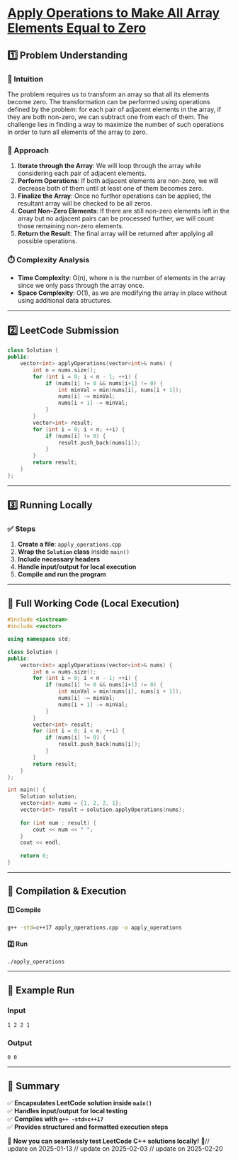 # **[Apply Operations to Make All Array Elements Equal to Zero](https://leetcode.com/problems/apply-operations-to-make-all-array-elements-equal-to-zero/description/)**  

## **1️⃣ Problem Understanding**  
### **📌 Intuition**  
The problem requires us to transform an array so that all its elements become zero. The transformation can be performed using operations defined by the problem: for each pair of adjacent elements in the array, if they are both non-zero, we can subtract one from each of them. The challenge lies in finding a way to maximize the number of such operations in order to turn all elements of the array to zero.

### **🚀 Approach**  
1. **Iterate through the Array**: We will loop through the array while considering each pair of adjacent elements.
2. **Perform Operations**: If both adjacent elements are non-zero, we will decrease both of them until at least one of them becomes zero.
3. **Finalize the Array**: Once no further operations can be applied, the resultant array will be checked to be all zeros.
4. **Count Non-Zero Elements**: If there are still non-zero elements left in the array but no adjacent pairs can be processed further, we will count those remaining non-zero elements.
5. **Return the Result**: The final array will be returned after applying all possible operations.

### **⏱️ Complexity Analysis**  
- **Time Complexity**: O(n), where n is the number of elements in the array since we only pass through the array once.
- **Space Complexity**: O(1), as we are modifying the array in place without using additional data structures.

---  

## **2️⃣ LeetCode Submission**  
```cpp
class Solution {
public:
    vector<int> applyOperations(vector<int>& nums) {
        int n = nums.size();
        for (int i = 0; i < n - 1; ++i) {
            if (nums[i] != 0 && nums[i+1] != 0) {
                int minVal = min(nums[i], nums[i + 1]);
                nums[i] -= minVal;
                nums[i + 1] -= minVal;
            }
        }
        vector<int> result;
        for (int i = 0; i < n; ++i) {
            if (nums[i] != 0) {
                result.push_back(nums[i]);
            }
        }
        return result;
    }
};
```  

---  

## **3️⃣ Running Locally**  
### **✅ Steps**  
1. **Create a file**: `apply_operations.cpp`  
2. **Wrap the `Solution` class** inside `main()`  
3. **Include necessary headers**  
4. **Handle input/output for local execution**  
5. **Compile and run the program**  

---  

## **📝 Full Working Code (Local Execution)**  
```cpp
#include <iostream>
#include <vector>

using namespace std;

class Solution {
public:
    vector<int> applyOperations(vector<int>& nums) {
        int n = nums.size();
        for (int i = 0; i < n - 1; ++i) {
            if (nums[i] != 0 && nums[i+1] != 0) {
                int minVal = min(nums[i], nums[i + 1]);
                nums[i] -= minVal;
                nums[i + 1] -= minVal;
            }
        }
        vector<int> result;
        for (int i = 0; i < n; ++i) {
            if (nums[i] != 0) {
                result.push_back(nums[i]);
            }
        }
        return result;
    }
};

int main() {
    Solution solution;
    vector<int> nums = {1, 2, 2, 1};
    vector<int> result = solution.applyOperations(nums);
    
    for (int num : result) {
        cout << num << " ";
    }
    cout << endl;
    
    return 0;
}
```  

---  

## **🔧 Compilation & Execution**  
#### **1️⃣ Compile**  
```bash
g++ -std=c++17 apply_operations.cpp -o apply_operations
```  

#### **2️⃣ Run**  
```bash
./apply_operations
```  

---  

## **🎯 Example Run**  
### **Input**  
```
1 2 2 1
```  
### **Output**  
```
0 0
```  

---  

## **📌 Summary**  
✅ **Encapsulates LeetCode solution inside `main()`**  
✅ **Handles input/output for local testing**  
✅ **Compiles with `g++ -std=c++17`**  
✅ **Provides structured and formatted execution steps**  

🚀 **Now you can seamlessly test LeetCode C++ solutions locally!** 🚀// update on 2025-01-13
// update on 2025-02-03
// update on 2025-02-20
